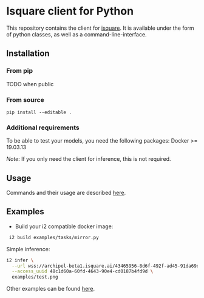 # Isquare client for Python

This repository contains the client for [isquare](isquare.ai). It is available under the form of python classes, as well as a command-line-interface.

## Installation

### From pip

TODO when public

### From source

```
pip install --editable .
```

### Additional requirements

To be able to test your models, you need the following packages:
Docker >= 19.03.13

_Note_: If you only need the client for inference, this is not required.

## Usage

Commands and their usage are described [here](docs/commands.md).

## Examples

- Build your i2 compatible docker image:


```bash
 i2 build examples/tasks/mirror.py
```

Simple inference:

```bash
i2 infer \
  --url wss://archipel-beta1.isquare.ai/43465956-8d6f-492f-ad45-91da69da44d0 \
  --access_uuid 48c1d60a-60fd-4643-90e4-cd0187b4fd9d \
  examples/test.png
```
Other examples can be found [here](docs/getting_started.md).
